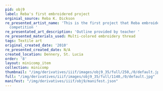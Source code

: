```yaml
---
pid: obj9
label: Reba's first embroidered project
orginial_source: Reba K. Dickson
re_presented_artist_name: 'This is the first project that Reba embroidered for a class
  competition '
re_presentated_art_description: 'Outline provided by teacher '
re_presented_materials_used: Multi-colored embroidery thread
tags: Textile art
original_created_date: '2010'
re_presented_created_date: N/A
created_location: Dennery, St. Lucia
order: '8'
layout: minicomp_item
collection: minicomp
thumbnail: "/img/derivatives/iiif/images/obj9_35/full/250,/0/default.jpg"
full: "/img/derivatives/iiif/images/obj9_35/full/1140,/0/default.jpg"
manifest: "/img/derivatives/iiif/obj9/manifest.json"
---
```

